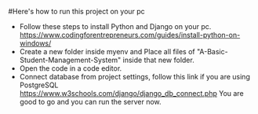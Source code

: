 #Here's how to run this project on your pc
  * Follow these steps to install Python and Django on your pc.
    https://www.codingforentrepreneurs.com/guides/install-python-on-windows/
  * Create a new folder inside myenv and Place all files of "A-Basic-Student-Management-System" inside that new folder.
  * Open the code in a code editor.
  * Connect database from project settings, follow this link if you are using PostgreSQL
      https://www.w3schools.com/django/django_db_connect.php
You are good to go and you can run the server now.
